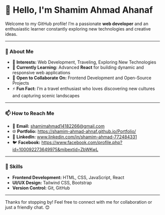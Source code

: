 # 👋 Hello, I'm Shamim Ahmad Ahanaf  

Welcome to my GitHub profile! I’m a passionate **web developer** and an enthusiastic learner constantly exploring new technologies and creative ideas.  

---

### 🌟 About Me  
- 👀 **Interests:** Web Development, Traveling, Exploring New Technologies  
- 🌱 **Currently Learning:** Advanced **React** for building dynamic and responsive web applications  
- 💞️ **Open to Collaborate On:** Frontend Development and Open-Source Projects  
- ⚡ **Fun Fact:** I’m a travel enthusiast who loves discovering new cultures and capturing scenic landscapes  

---

### 📫 How to Reach Me  
- 📧 **Email:** shamimahmad14182266@gmail.com
- 🌐 **Portfolio:** https://shamim-ahmad-ahnaf.github.io/Portfolio/
- 💼 **LinkedIn:** www.linkedin.com/in/shamim-ahmad-772484331
- 🐦 **Facebook:** https://www.facebook.com/profile.php?id=100092273649975&mibextid=ZbWKwL 


---

### 🚀 Skills  
- **Frontend Development:** HTML, CSS, JavaScript, React
- **UI/UX Design:** Tailwind CSS, Bootstrap    
- **Version Control:** Git, GitHub  


---

Thanks for stopping by! Feel free to connect with me for collaboration or just a friendly chat. 😊  

<!---
shamim-ahmad-ahnaf/shamim-ahmad-ahnaf is a ✨ special ✨ repository because its `README.md` (this file) appears on your GitHub profile.
You can click the Preview link to take a look at your changes.
--->
